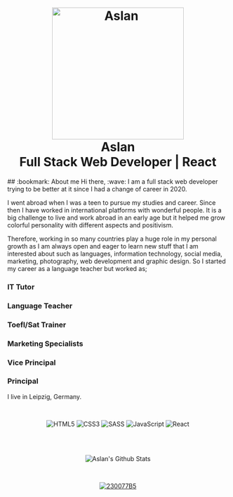 <!--
**ArslanRama/ArslanRama** is a ✨ _special_ ✨ repository because its `README.md` (this file) appears on your GitHub profile.

Here are some ideas to get you started:

- 🔭 I’m currently working on ...
- 🌱 I’m currently learning ...
- 👯 I’m looking to collaborate on ...
- 🤔 I’m looking for help with ...
- 💬 Ask me about ...
- 📫 How to reach me: ...
- 😄 Pronouns: ...
- ⚡ Fun fact: ...
-->

<h1 align="center">
    <img alt="Aslan" src="http://www.xmlinfo.com/wp-content/uploads/2020/01/web-programming-languages-668x334.png" height="300px" />
    <br>Aslan<br/>
    Full Stack Web Developer | React 
</h1>
## :bookmark: About me
Hi there, :wave:
I am a full stack web developer trying to be better at it since I had a change of career in 2020.  

I went abroad when I was a teen to pursue my studies and career. Since then I have worked in international platforms with wonderful people. It is a big challenge to live and work abroad in an early age but it helped me grow colorful personality with different aspects and positivism.

Therefore, working in so many countries play a huge role in my personal growth as I am always open and eager to learn new stuff that I am interested about such as languages, information technology, social media, marketing, photography, web development and graphic design.
So I started my career as a language teacher but worked as;
### IT Tutor
### Language Teacher
### Toefl/Sat Trainer
### Marketing Specialists
### Vice Principal
### Principal

I live in Leipzig, Germany. 

<br />

<p align="center">
  <img alt="HTML5" src="https://img.shields.io/badge/html5%20-%23E34F26.svg?&style=for-the-badge&logo=html5&logoColor=white"/>
  <img alt="CSS3" src="https://img.shields.io/badge/css3%20-%231572B6.svg?&style=for-the-badge&logo=css3&logoColor=white"/>
  <img alt="SASS" src="https://img.shields.io/badge/SASS%20-hotpink.svg?&style=for-the-badge&logo=SASS&logoColor=white"/>
  <img alt="JavaScript" src="https://img.shields.io/badge/javascript%20-%23323330.svg?&style=for-the-badge&logo=javascript&logoColor=%23F7DF1E"/>
  <img alt="React" src="https://img.shields.io/badge/react%20-%2320232a.svg?&style=for-the-badge&logo=react&logoColor=%2361DAFB"/>
</p>

<br />

<br />
<p align="center">
  <img src="https://github-readme-stats.vercel.app/api?username=Arslan-Rama&include_all_commits=true&count_private=true&hide=contribs&theme=dark&show_icons=true" alt="Aslan's Github Stats" />
</p>
<br />

<p align="center">
  <a href="https://www.linkedin.com/in/aslan-ramazan-arslan-42447780/">
    <img alt="230077B5" src="https://img.shields.io/badge/LinkedIn%20-%230077B5.svg?&style=for-the-badge&logo=LinkedIn&logoColor=white" target="_blank"/>
  </a>

</p>

